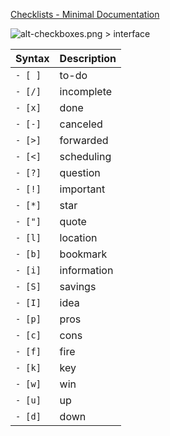 [Checklists - Minimal Documentation](https://minimal.guide/checklists)

![alt-checkboxes.png > interface](https://publish-01.obsidian.md/access/342b33803baa5ad0055c9141648edad3/Images/alt-checkboxes.png)

|Syntax|Description|
|---|---|
|`- [ ]`|to-do|
|`- [/]`|incomplete|
|`- [x]`|done|
|`- [-]`|canceled|
|`- [>]`|forwarded|
|`- [<]`|scheduling|
|`- [?]`|question|
|`- [!]`|important|
|`- [*]`|star|
|`- ["]`|quote|
|`- [l]`|location|
|`- [b]`|bookmark|
|`- [i]`|information|
|`- [S]`|savings|
|`- [I]`|idea|
|`- [p]`|pros|
|`- [c]`|cons|
|`- [f]`|fire|
|`- [k]`|key|
|`- [w]`|win|
|`- [u]`|up|
|`- [d]`|down|